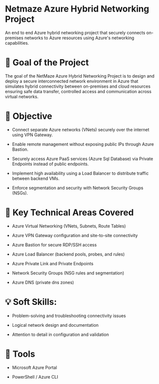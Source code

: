 # Netmaze Azure Hybrid Networking Project
An end to end Azure hybrid networking project that securely connects on-premises networks to Azure resources using Azure's networking capabilities.

# 🎯 Goal of the Project

The goal of the NetMaze Azure Hybrid Networking Project is to design and deploy a secure interconnected network environment in Azure that simulates hybrid connectivity between on-premises and cloud resources ensuring safe data transfer, controlled access and communication across virtual networks.

# 🧩 Objective

- Connect separate Azure networks (VNets) securely over the internet using VPN Gateway.

- Enable remote management without exposing public IPs through Azure Bastion.

- Securely access Azure PaaS services (Azure Sql Database) via Private Endpoints instead of public endpoints.

- Implement high availability using a Load Balancer to distribute traffic between backend VMs.

- Enforce segmentation and security with Network Security Groups (NSGs).

# 🧠 Key Technical Areas Covered

- Azure Virtual Networking (VNets, Subnets, Route Tables)

- Azure VPN Gateway configuration and site-to-site connectivity

- Azure Bastion for secure RDP/SSH access

- Azure Load Balancer (backend pools, probes, and rules)

- Azure Private Link and Private Endpoints

- Network Security Groups (NSG rules and segmentation)

- Azure DNS (private dns zones)

# 💡 Soft Skills:

- Problem-solving and troubleshooting connectivity issues

- Logical network design and documentation

- Attention to detail in configuration and validation

# 🔧 Tools

- Microsoft Azure Portal

- PowerShell / Azure CLI

